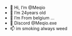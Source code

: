 - 👋 Hi, I’m @Meqio
- 👀 I’m 24years old
- 🌱 I’m From belgium ...
- 💞️ Discord @Meqio.exe
- 📫 im smoking always weed

<!---
Meqio/Meqio is a ✨ special ✨ repository because its `README.md` (this file) appears on your GitHub profile.
You can click the Preview link to take a look at your changes.
--->
